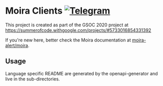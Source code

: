 # Moira Clients [![Telegram](https://img.shields.io/badge/telegram-join%20chat-3796cd.svg)](https://t.me/moira_alert)
This project is created as part of the GSOC 2020 project at https://summerofcode.withgoogle.com/projects/#5733016854331392

If you're new here, better check the Moira documentation at [moira-alert/moira](https://github.com/moira-alert/moira/blob/master/README.md).

## Usage

Language specific README are generated by the openapi-generator and live in the sub-directories.
